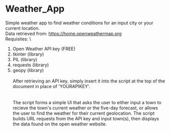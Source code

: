 # Weather_App
Simple weather app to find weather conditions for an input city or your current location.\
Data retrieved from: https://home.openweathermap.org \
Requisites: \
1) Open Weather API key (FREE)
2) tkinter (library)
3) PIL (library)
4) requests (library)
5) geopy (library)
\
\
After retrieving an API key, simply insert it into the script at the top of the document in place of 'YOURAPIKEY'.\
\
\
The script forms a simple UI that asks the user to either input a town to recieve the town's current weather or the five-day forecast,
or allows the user to find the weather for their current geolocation. The script builds URL requests from the API key and input town(s),
then displays the data found on the open weather website.
